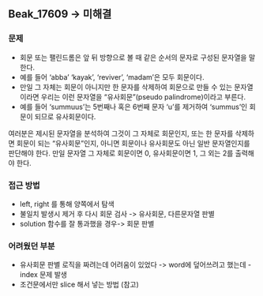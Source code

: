 ## Beak_17609 -> 미해결

### 문제

- 회문 또는 팰린드롬은 앞 뒤 방향으로 볼 때 같은 순서의 문자로 구성된 문자열을 말한다. 
- 예를 들어 ‘abba’ ‘kayak’, ‘reviver’, ‘madam’은 모두 회문이다. 
- 만일 그 자체는 회문이 아니지만 한 문자를 삭제하여 회문으로 만들 수 있는 문자열이라면 우리는 이런 문자열을 “유사회문”(pseudo palindrome)이라고 부른다. 
- 예를 들어 ‘summuus’는 5번째나 혹은 6번째 문자 ‘u’를 제거하여 ‘summus’인 회문이 되므로 유사회문이다.

여러분은 제시된 문자열을 분석하여 그것이 그 자체로 회문인지, 또는 한 문자를 삭제하면 회문이 되는 “유사회문”인지, 아니면 회문이나 유사회문도 아닌 일반 문자열인지를 판단해야 한다. 만일 문자열 그 자체로 회문이면 0, 유사회문이면 1, 그 외는 2를 출력해야 한다. 

### 접근 방법
- left, right 를 통해 양쪽에서 탐색
- 불일치 발생시 제거 후 다시 회문 검사 -> 유사회문, 다른문자열 판별
- solution 함수를 잘 통과했을 경우-> 회문 판별

### 어려웠던 부분 
- 유사회문 판별 로직을 짜려는데 어려움이 있었다 -> word에 덮어쓰려고 했는데 - index 문제 발생
- 조건문에서만 slice 해서 넣는 방법 (참고)
